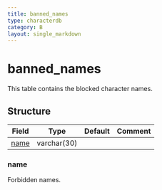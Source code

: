 ```yaml
---
title: banned_names
type: characterdb
category: B
layout: single_markdown
---
```


# banned_names
This table contains the blocked character names.

## Structure

Field         | Type        | Default | Comment
------------- | ----------- | ------- | -------
[name](#name) | varchar(30) |         |        

### name

Forbidden names.